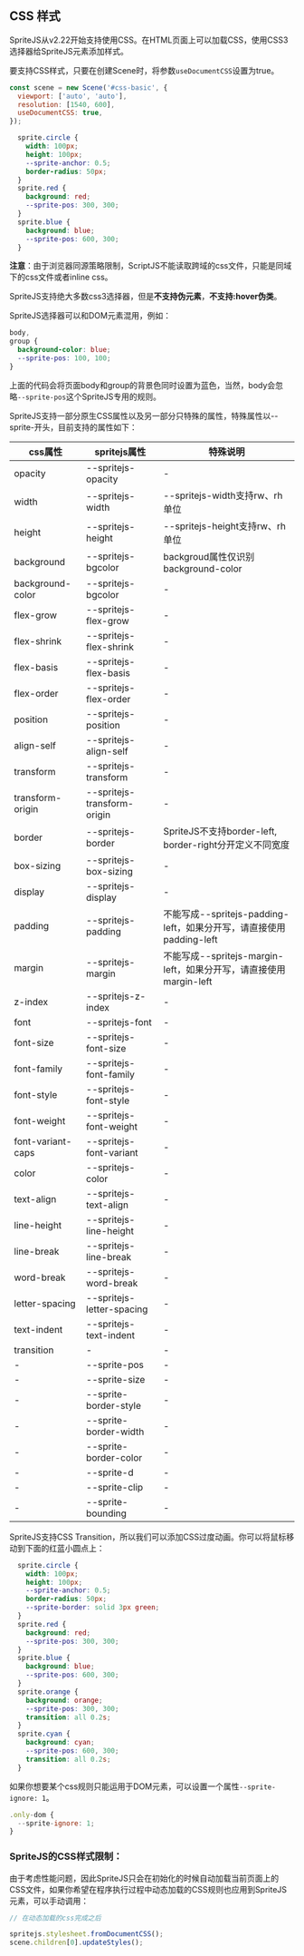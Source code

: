 <style>
  sprite.circle {
    width: 100px;
    height: 100px;
    --sprite-anchor: 0.5;
    border-radius: 50px;
    --sprite-border: solid 3px green;
  }
  sprite.red {
    background: red;
    --sprite-pos: 300, 300;
  }
  sprite.blue {
    background: blue;
    --sprite-pos: 600, 300;
  }
  sprite.orange {
    background: orange;
    --sprite-pos: 300, 300;
    transition: all 0.2s;
  }
  sprite.cyan {
    background: cyan;
    --sprite-pos: 600, 300;
    transition: all 0.2s;
  }
</style>

## CSS 样式

SpriteJS从v2.22开始支持使用CSS。在HTML页面上可以加载CSS，使用CSS3选择器给SpriteJS元素添加样式。

要支持CSS样式，只要在创建Scene时，将参数`useDocumentCSS`设置为true。

```js
const scene = new Scene('#css-basic', {
  viewport: ['auto', 'auto'],
  resolution: [1540, 600],
  useDocumentCSS: true,
});
```

<div id="css-basic" class="sprite-container"></div>

```css
  sprite.circle {
    width: 100px;
    height: 100px;
    --sprite-anchor: 0.5;
    border-radius: 50px;
  }
  sprite.red {
    background: red;
    --sprite-pos: 300, 300;
  }
  sprite.blue {
    background: blue;
    --sprite-pos: 600, 300;
  }
```

<!-- demo: css-basic -->

**注意**：由于浏览器同源策略限制，ScriptJS不能读取跨域的css文件，只能是同域下的css文件或者inline css。

SpriteJS支持绝大多数css3选择器，但是**不支持伪元素**，**不支持:hover伪类**。

SpriteJS选择器可以和DOM元素混用，例如：

```css
body, 
group {
  background-color: blue;
  --sprite-pos: 100, 100;
}
```

上面的代码会将页面body和group的背景色同时设置为蓝色，当然，body会忽略`--sprite-pos`这个SpriteJS专用的规则。

SpriteJS支持一部分原生CSS属性以及另一部分只特殊的属性，特殊属性以--sprite-开头，目前支持的属性如下：

| css属性 | spritejs属性 | 特殊说明 |
| --- | --- | --- |
| opacity | --spritejs-opacity | - |
| width | --spritejs-width | --spritejs-width支持rw、rh单位 |
| height | --spritejs-height | --spritejs-height支持rw、rh单位 |
| background | --spritejs-bgcolor | backgroud属性仅识别background-color |
| background-color | --spritejs-bgcolor | - |
| flex-grow | --spritejs-flex-grow | - |
| flex-shrink | --spritejs-flex-shrink | - |
| flex-basis | --spritejs-flex-basis | - |
| flex-order | --spritejs-flex-order | - |
| position | --spritejs-position | - |
| align-self | --spritejs-align-self | - |
| transform | --spritejs-transform | - |
| transform-origin | --spritejs-transform-origin | - |
| border | --spritejs-border | SpriteJS不支持border-left, border-right分开定义不同宽度 |
| box-sizing | --spritejs-box-sizing | - |
| display | --spritejs-display | - |
| padding | --spritejs-padding | 不能写成--spritejs-padding-left，如果分开写，请直接使用padding-left |
| margin | --spritejs-margin | 不能写成--spritejs-margin-left，如果分开写，请直接使用margin-left |
| z-index | --spritejs-z-index | - |
| font | --spritejs-font | - |
| font-size | --spritejs-font-size | - |
| font-family | --spritejs-font-family | - |
| font-style | --spritejs-font-style | - |
| font-weight | --spritejs-font-weight | - |
| font-variant-caps | --spritejs-font-variant | - |
| color | --spritejs-color | - |
| text-align | --spritejs-text-align | - |
| line-height | --spritejs-line-height | - |
| line-break | --spritejs-line-break | - |
| word-break | --spritejs-word-break | - |
| letter-spacing | --spritejs-letter-spacing | - |
| text-indent | --spritejs-text-indent | - |
| transition | - | - |
| - | --sprite-pos | - |
| - | --sprite-size | - |
| - | --sprite-border-style | - |
| - | --sprite-border-width | - |
| - | --sprite-border-color | - |
| - | --sprite-d | - |
| - | --sprite-clip | - |
| - | --sprite-bounding | - |

SpriteJS支持CSS Transition，所以我们可以添加CSS过度动画。你可以将鼠标移动到下面的红蓝小圆点上：

<div id="css-transition" class="sprite-container"></div>

```css
  sprite.circle {
    width: 100px;
    height: 100px;
    --sprite-anchor: 0.5;
    border-radius: 50px;
    --sprite-border: solid 3px green;
  }
  sprite.red {
    background: red;
    --sprite-pos: 300, 300;
  }
  sprite.blue {
    background: blue;
    --sprite-pos: 600, 300;
  }
  sprite.orange {
    background: orange;
    --sprite-pos: 300, 300;
    transition: all 0.2s;
  }
  sprite.cyan {
    background: cyan;
    --sprite-pos: 600, 300;
    transition: all 0.2s;
  }
```

<!-- demo: css-transition -->

如果你想要某个css规则只能运用于DOM元素，可以设置一个属性`--sprite-ignore: 1`。

```js
.only-dom {
  --sprite-ignore: 1;
}
```

### SpriteJS的CSS样式限制：

由于考虑性能问题，因此SpriteJS只会在初始化的时候自动加载当前页面上的CSS文件，如果你希望在程序执行过程中动态加载的CSS规则也应用到SpriteJS元素，可以手动调用：

```js
// 在动态加载的css完成之后

spritejs.stylesheet.fromDocumentCSS();
scene.children[0].updateStyles();
```



<script src="/js/guide/styles.js"></script>
